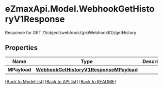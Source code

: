 # eZmaxApi.Model.WebhookGetHistoryV1Response
Response for GET /1/object/webhook/{pkiWebhookID}/getHistory

## Properties

Name | Type | Description | Notes
------------ | ------------- | ------------- | -------------
**MPayload** | [**WebhookGetHistoryV1ResponseMPayload**](WebhookGetHistoryV1ResponseMPayload.md) |  | 

[[Back to Model list]](../README.md#documentation-for-models) [[Back to API list]](../README.md#documentation-for-api-endpoints) [[Back to README]](../README.md)

